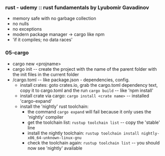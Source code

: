 ### rust - udemy :: rust fundamentals by Lyubomir Gavadinov
- memory safe with no garbage collection
- no nulls
- no exceptions
- modern package manager -> cargo like npm
- 'if it compiles; no data races'

### 05-cargo
- cargo new \<projname>
- cargo init -- create the project with the name of the parent folder with the init files in the current folder
- /cargo.toml -- like package.json - dependencies, config.
  - install crates: goto crates.io, grab the cargo.toml dependency text, copy it to cargo.toml and the run `cargo build` -- like 'npm install'
  - install crate via cargo: `cargo install <crate name>` -- installed 'cargo-expand' 
  - install the 'nightly' rust toolchain:
    - the command `cargo expand` will fail because it only uses the 'nightly' compiler
    - get the toolchain list: `rustup toolchain list` -- copy the 'stable' line
    - install the nightly toolchain: `rustup toolchain install nightly-x86_64-unknown-linux-gnu`
    - check the toolchain again: `rustup toolchain list` -- you should now see 'nightly' available



